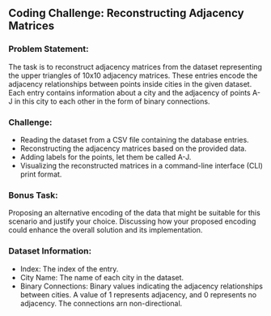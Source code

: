 ## Coding Challenge: Reconstructing Adjacency Matrices 



### Problem Statement:

The task is to reconstruct adjacency matrices from the dataset representing the upper triangles of 10x10 adjacency matrices.
These entries encode the adjacency relationships between points inside cities in the given dataset.
Each entry contains information about a city and the adjacency of points A-J in this city to each other in the form of binary connections.



### Challenge:

- Reading the dataset from a CSV file containing the database entries.
- Reconstructing the adjacency matrices based on the provided data.
- Adding labels for the points, let them be called A-J.
- Visualizing the reconstructed matrices in a command-line interface (CLI) print format.



### Bonus Task:

Proposing an alternative encoding of the data that might be suitable for this scenario and justify your choice.
Discussing how your proposed encoding could enhance the overall solution and its implementation.



### Dataset Information:

- Index: The index of the entry.
- City Name: The name of each city in the dataset.
- Binary Connections: Binary values indicating the adjacency relationships between cities. A value of 1 represents adjacency, and 0 represents no adjacency. The connections arn non-directional.

